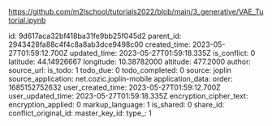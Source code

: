 https://github.com/m2lschool/tutorials2022/blob/main/3_generative/VAE_Tutorial.ipynb

id: 9d617aca32bf418ba31fe9bb25f045d2
parent_id: 2943428fa88c4f4c8a8ab3dce9498c00
created_time: 2023-05-27T01:59:12.700Z
updated_time: 2023-05-27T01:59:18.335Z
is_conflict: 0
latitude: 44.14926667
longitude: 10.38782000
altitude: 477.2000
author: 
source_url: 
is_todo: 1
todo_due: 0
todo_completed: 0
source: joplin
source_application: net.cozic.joplin-mobile
application_data: 
order: 1685152752632
user_created_time: 2023-05-27T01:59:12.700Z
user_updated_time: 2023-05-27T01:59:18.335Z
encryption_cipher_text: 
encryption_applied: 0
markup_language: 1
is_shared: 0
share_id: 
conflict_original_id: 
master_key_id: 
type_: 1